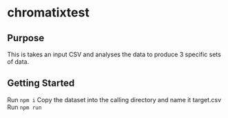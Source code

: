 # chromatixtest

## Purpose

This is takes an input CSV and analyses the data to produce 3 specific sets of data.

## Getting Started

Run `npm i`
Copy the dataset into the calling directory and name it target.csv
Run `npm run`
